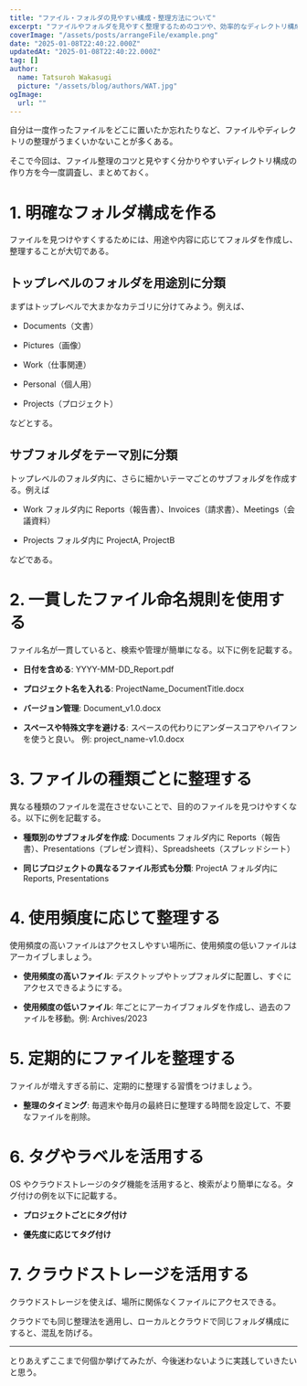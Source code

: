 ```yaml
---
title: "ファイル・フォルダの見やすい構成・整理方法について"
excerpt: "ファイルやフォルダを見やすく整理するためのコツや、効率的なディレクトリ構成の作り方について"
coverImage: "/assets/posts/arrangeFile/example.png"
date: "2025-01-08T22:40:22.000Z"
updatedAt: "2025-01-08T22:40:22.000Z"
tag: []
author:
  name: Tatsuroh Wakasugi
  picture: "/assets/blog/authors/WAT.jpg"
ogImage:
  url: ""
---
```


自分は一度作ったファイルをどこに置いたか忘れたりなど、ファイルやディレクトリの整理がうまくいかないことが多くある。

そこで今回は、ファイル整理のコツと見やすく分かりやすいディレクトリ構成の作り方を今一度調査し、まとめておく。

# 1. 明確なフォルダ構成を作る

ファイルを見つけやすくするためには、用途や内容に応じてフォルダを作成し、整理することが大切である。

## トップレベルのフォルダを用途別に分類

まずはトップレベルで大まかなカテゴリに分けてみよう。例えば、

- Documents（文書）

- Pictures（画像）

- Work（仕事関連）

- Personal（個人用）

- Projects（プロジェクト）

などとする。

## サブフォルダをテーマ別に分類

トップレベルのフォルダ内に、さらに細かいテーマごとのサブフォルダを作成する。例えば

- Work フォルダ内に Reports（報告書）、Invoices（請求書）、Meetings（会議資料）

- Projects フォルダ内に ProjectA, ProjectB

などである。

# 2. 一貫したファイル命名規則を使用する

ファイル名が一貫していると、検索や管理が簡単になる。以下に例を記載する。

- **日付を含める**: YYYY-MM-DD_Report.pdf

- **プロジェクト名を入れる**: ProjectName_DocumentTitle.docx

- **バージョン管理**: Document_v1.0.docx

- **スペースや特殊文字を避ける**: スペースの代わりにアンダースコアやハイフンを使うと良い。 例: project_name-v1.0.docx

# 3. ファイルの種類ごとに整理する

異なる種類のファイルを混在させないことで、目的のファイルを見つけやすくなる。以下に例を記載する。

- **種類別のサブフォルダを作成**: Documents フォルダ内に Reports（報告書）、Presentations（プレゼン資料）、Spreadsheets（スプレッドシート）

- **同じプロジェクトの異なるファイル形式も分類**: ProjectA フォルダ内に Reports, Presentations

# 4. 使用頻度に応じて整理する

使用頻度の高いファイルはアクセスしやすい場所に、使用頻度の低いファイルはアーカイブしましょう。

- **使用頻度の高いファイル**: デスクトップやトップフォルダに配置し、すぐにアクセスできるようにする。

- **使用頻度の低いファイル**: 年ごとにアーカイブフォルダを作成し、過去のファイルを移動。例: Archives/2023

# 5. 定期的にファイルを整理する

ファイルが増えすぎる前に、定期的に整理する習慣をつけましょう。

- **整理のタイミング**: 毎週末や毎月の最終日に整理する時間を設定して、不要なファイルを削除。

# 6. タグやラベルを活用する

OS やクラウドストレージのタグ機能を活用すると、検索がより簡単になる。タグ付けの例を以下に記載する。

- **プロジェクトごとにタグ付け**

- **優先度に応じてタグ付け**

# 7. クラウドストレージを活用する

クラウドストレージを使えば、場所に関係なくファイルにアクセスできる。

クラウドでも同じ整理法を適用し、ローカルとクラウドで同じフォルダ構成にすると、混乱を防げる。

---

とりあえずここまで何個か挙げてみたが、今後迷わないように実践していきたいと思う。
